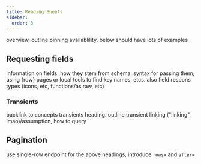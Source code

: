 ```yaml
---
title: Reading Sheets
sidebar:
  order: 3
---
```


overview, outline pinning availablility. below should have lots of examples

## Requesting fields

information on fields, how they stem from schema, syntax for passing them, using {row} pages or local tools to find key names, etcs. also field respons types (icons, etc, functions/as raw, etc)

### Transients

backlink to concepts transients heading. outline transient linking ("linking", lmao)/assumption, how to query

## Pagination

use single-row endpoint for the above headings, introduce `rows=` and `after=`
